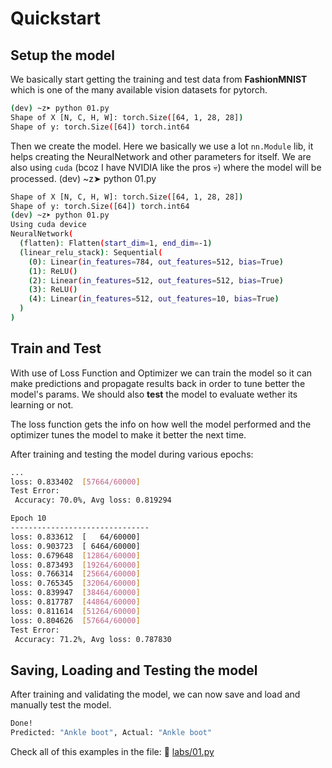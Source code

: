 # Quickstart

## Setup the model
We basically start getting the training and test data from **FashionMNIST** which is one of the many available vision datasets for pytorch.
```bash
(dev) ~z➤ python 01.py
Shape of X [N, C, H, W]: torch.Size([64, 1, 28, 28])
Shape of y: torch.Size([64]) torch.int64
```

Then we create the model.
Here we basically we use a lot `nn.Module` lib, it helps creating the NeuralNetwork and other parameters for itself. We are also using `cuda` (bcoz I have NVIDIA like the pros :skull:) where the model will be processed.
(dev) ~z➤ python 01.py
```bash
Shape of X [N, C, H, W]: torch.Size([64, 1, 28, 28])
Shape of y: torch.Size([64]) torch.int64
(dev) ~z➤ python 01.py
Using cuda device
NeuralNetwork(
  (flatten): Flatten(start_dim=1, end_dim=-1)
  (linear_relu_stack): Sequential(
    (0): Linear(in_features=784, out_features=512, bias=True)
    (1): ReLU()
    (2): Linear(in_features=512, out_features=512, bias=True)
    (3): ReLU()
    (4): Linear(in_features=512, out_features=10, bias=True)
  )
)
```

## Train and Test
With use of Loss Function and Optimizer we can train the model so it can make predictions and propagate results back in order to tune better the model's params.
We should also **test** the model to evaluate wether its learning or not.

The loss function gets the info on how well the model performed and the optimizer tunes the model to make it better the next time.

After training and testing the model during various epochs:
```bash
...
loss: 0.833402  [57664/60000]
Test Error:
 Accuracy: 70.0%, Avg loss: 0.819294

Epoch 10
-------------------------------
loss: 0.833612  [   64/60000]
loss: 0.903723  [ 6464/60000]
loss: 0.679648  [12864/60000]
loss: 0.873493  [19264/60000]
loss: 0.766314  [25664/60000]
loss: 0.765345  [32064/60000]
loss: 0.839947  [38464/60000]
loss: 0.817787  [44864/60000]
loss: 0.811614  [51264/60000]
loss: 0.804626  [57664/60000]
Test Error:
 Accuracy: 71.2%, Avg loss: 0.787830

```

## Saving, Loading and Testing the model
After training and validating the model, we can now save and load and manually test the model.
```bash
Done!
Predicted: "Ankle boot", Actual: "Ankle boot"
```

Check all of this examples in the file: :link: [labs/01.py](labs/01.py)
